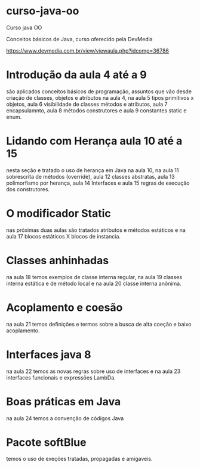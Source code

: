 # curso-java-oo
Curso java OO 

Conceitos básicos de Java, curso oferecido pela DevMedia

https://www.devmedia.com.br/view/viewaula.php?idcomp=36786

<h1>Introdução da aula 4 até a 9</h1>

são aplicados conceitos básicos de programação, assuntos que vão desde criação de classes, objetos e atributos na aula 4, na aula 5 tipos primitivos x objetos, aula 6  visibilidade de classes métodos e atributos, aula 7 encapsulamnto, aula 8 métodos construtores e aula 9 constantes static e enum.  

<h1>Lidando com Herança aula 10 até a 15</h1>

nesta seção e tratado o uso de herança em Java na aula 10, na aula 11 sobrescrita de métodos (override), aula 12 classes abstratas, aula 13 polimorfismo por herança, aula 14 Interfaces e aula 15 regras de execução dos construtores.

<h1>O modificador Static</h1>

nas próximas duas aulas são tratados atributos e métodos estáticos e na aula 17 blocos estáticos X blocos de instancia.

<h1>Classes anhinhadas</h1>

na aula 18 temos exemplos de classe interna regular, na aula 19 classes interna estática e de método local e na aula 20 classe interna anônima.

<h1>Acoplamento e coesão</h1> 

na aula 21 temos definições e termos sobre a busca de alta coeção e baixo acoplamento.

<h1>Interfaces java 8</h1>

na aula 22 temos as novas regras sobre uso de interfaces e na aula 23 interfaces funcionais e expressões LambDa.

<h1>Boas práticas em Java</h1>

na aula 24  temos a convenção de códigos Java 

<h1>Pacote softBlue</h1>
  
temos o uso de exeções tratadas, propagadas e amigaveis. 
